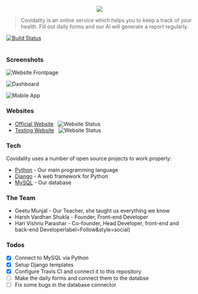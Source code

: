 
<p align="center">
  <img src="https://i.ibb.co/xsBr2JZ/50736eb0.png" />
</p>

> Covidality is an online service which helps you to keep a track of your health. Fill out daily forms and our AI will generate a report regularly.

[![Build Status](https://travis-ci.com/HariVP03/master-covidality.svg?branch=main)](https://travis-ci.com/HariVP03/master-covidality) <br><br>

### Screenshots

![Website Frontpage](https://i.ibb.co/0JPYfHK/image.png)

![Dashboard](https://i.ibb.co/ZmLww1Y/image.png)

![Mobile App](https://i.ibb.co/VHPKK1Y/image.png)

### Websites

* [Official Website](https://www.covidality.tech) &nbsp; ![Website Status](https://img.shields.io/website?down_color=lightgrey&down_message=Offline&up_color=blue&up_message=Online&url=http%3A%2F%2Fwww.covidality.tech%2F)
* [Testing Website](https://harivp03.pantherhost.xyz/) &nbsp; ![Website Status](https://img.shields.io/website?down_color=lightgrey&down_message=Offline&up_color=blue&up_message=Online&url=https%3A%2F%2Fharivp03.pantherhost.xyz%2F)

### Tech

Covidality uses a number of open source projects to work properly:

* [Python](https://www.python.org/) - Our main programming language
* [Django](https://www.djangoproject.com/) - A web framework for Python
* [MySQL](https://www.mysql.com/) - Our database

### The Team

* Geetu Munjal - Our Teacher, she taught us everything we know
* Harsh Vardhan Shukla - Founder, Front-end Developer
* Hari Vishnu Parashar - Co-founder, Head Developer, front-end and back-end Developerlabel=Follow&style=social)

### Todos

 - [x] Connect to MySQL via Python
 - [x] Setup Django templates
 - [x] Configure Travis CI and connect it to this repository
 - [ ] Make the daily forms and connect them to the databse
 - [ ] Fix some bugs in the database connector
